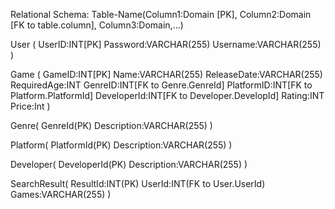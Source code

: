Relational Schema:
Table-Name(Column1:Domain [PK], Column2:Domain [FK to table.column], Column3:Domain,...)

User ( 
    UserID:INT[PK]
    Password:VARCHAR(255)
    Username:VARCHAR(255) 
)

Game ( 
    GameID:INT[PK]
    Name:VARCHAR(255)
    ReleaseDate:VARCHAR(255)
    RequiredAge:INT
    GenreID:INT[FK to Genre.GenreId]
    PlatformID:INT[FK to Platform.PlatformId]
    DeveloperId:INT[FK to Developer.DevelopId]
    Rating:INT
    Price:Int 
)

Genre( 
    GenreId(PK)
    Description:VARCHAR(255) 
)

Platform( 
    PlatformId(PK)
    Description:VARCHAR(255)
)

Developer(
    DeveloperId(PK)
    Description:VARCHAR(255)
)

SearchResult( 
    ResultId:INT(PK)
    UserId:INT(FK to User.UserId)
    Games:VARCHAR(255) 
)